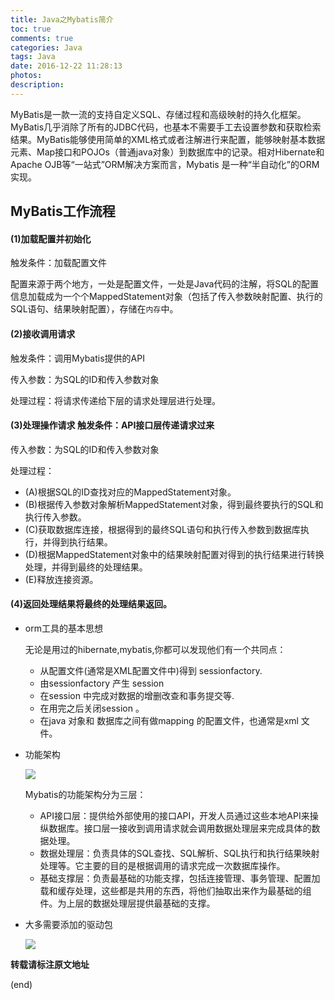 ```yaml
---
title: Java之Mybatis简介
toc: true
comments: true
categories: Java
tags: Java
date: 2016-12-22 11:28:13
photos:
description:
---
```


MyBatis是一款一流的支持自定义SQL、存储过程和高级映射的持久化框架。MyBatis几乎消除了所有的JDBC代码，也基本不需要手工去设置参数和获取检索结果。MyBatis能够使用简单的XML格式或者注解进行来配置，能够映射基本数据元素、Map接口和POJOs（普通java对象）到数据库中的记录。相对Hibernate和Apache OJB等“一站式”ORM解决方案而言，Mybatis 是一种“半自动化”的ORM实现。

<!--more-->
## MyBatis工作流程

#### (1)加载配置并初始化

触发条件：加载配置文件

配置来源于两个地方，一处是配置文件，一处是Java代码的注解，将SQL的配置信息加载成为一个个MappedStatement对象（包括了传入参数映射配置、执行的SQL语句、结果映射配置），存储在`内存`中。

#### (2)接收调用请求

触发条件：调用Mybatis提供的API

传入参数：为SQL的ID和传入参数对象

处理过程：将请求传递给下层的请求处理层进行处理。

#### (3)处理操作请求 触发条件：API接口层传递请求过来　

传入参数：为SQL的ID和传入参数对象

处理过程：

* (A)根据SQL的ID查找对应的MappedStatement对象。
* (B)根据传入参数对象解析MappedStatement对象，得到最终要执行的SQL和执行传入参数。
* (C)获取数据库连接，根据得到的最终SQL语句和执行传入参数到数据库执行，并得到执行结果。
* (D)根据MappedStatement对象中的结果映射配置对得到的执行结果进行转换处理，并得到最终的处理结果。
* (E)释放连接资源。

#### (4)返回处理结果将最终的处理结果返回。

* orm工具的基本思想

    无论是用过的hibernate,mybatis,你都可以发现他们有一个共同点：

    * 从配置文件(通常是XML配置文件中)得到 sessionfactory.
    * 由sessionfactory 产生 session
    * 在session 中完成对数据的增删改查和事务提交等.
    * 在用完之后关闭session 。
    * 在java 对象和 数据库之间有做mapping 的配置文件，也通常是xml 文件。

* 功能架构

    ![](https://ww3.sinaimg.cn/large/006tNbRwgw1fb5n7ymlyuj30jp0au41b.jpg)

    Mybatis的功能架构分为三层：
    
    * API接口层：提供给外部使用的接口API，开发人员通过这些本地API来操纵数据库。接口层一接收到调用请求就会调用数据处理层来完成具体的数据处理。
    * 数据处理层：负责具体的SQL查找、SQL解析、SQL执行和执行结果映射处理等。它主要的目的是根据调用的请求完成一次数据库操作。
    * 基础支撑层：负责最基础的功能支撑，包括连接管理、事务管理、配置加载和缓存处理，这些都是共用的东西，将他们抽取出来作为最基础的组件。为上层的数据处理层提供最基础的支撑。

* 大多需要添加的驱动包

    ![](https://ww4.sinaimg.cn/large/006tNbRwgw1fb5nbl1lb2j309508fgmt.jpg)


**转载请标注原文地址**

(end)
